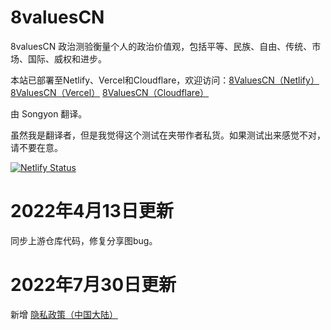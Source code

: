 # 8valuesCN

8valuesCN 政治测验衡量个人的政治价值观，包括平等、民族、自由、传统、市场、国际、威权和进步。

本站已部署至Netlify、Vercel和Cloudflare，欢迎访问：[8ValuesCN（Netlify）](https://8valuescn.netlify.app/) [8ValuesCN（Vercel）](https://8valuescn.vercel.app/) [8ValuesCN（Cloudflare）](https://8valuescn.pages.dev/)

由 Songyon 翻译。

虽然我是翻译者，但是我觉得这个测试在夹带作者私货。如果测试出来感觉不对，请不要在意。

[![Netlify Status](https://api.netlify.com/api/v1/badges/13bb7f2b-db22-4630-81fd-2c6420e50b20/deploy-status)](https://app.netlify.com/sites/8valuescn/deploys)

# 2022年4月13日更新

同步上游仓库代码，修复分享图bug。

# 2022年7月30日更新

新增 [隐私政策（中国大陆）](https://github.com/Songyon/8valuescn/blob/master/8Values%20%E4%B8%AD%E6%96%87%E7%89%88%20%E9%9A%90%E7%A7%81%E6%94%BF%E7%AD%96%EF%BC%88%E4%B8%AD%E5%9B%BD%E5%A4%A7%E9%99%86%EF%BC%89.md)